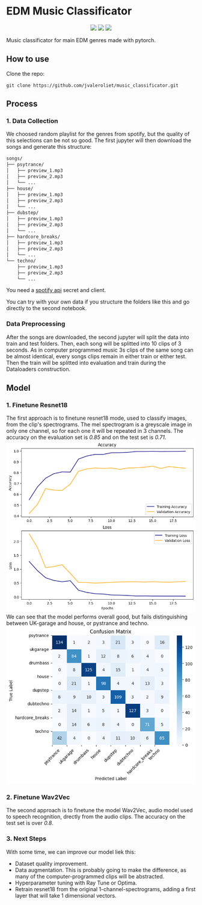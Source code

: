 # EDM Music Classificator

<p align='center'>
<a href="https://img.shields.io/badge/-pytorch-lightgray?logo=pytorch"><img src="https://img.shields.io/badge/-pytorch-lightgray?logo=pytorch"/></a>
<a href="https://img.shields.io/badge/-torchaudio-yellow?logo=pytorch"><img src="https://img.shields.io/badge/-torchaudio-yellow?logo=pytorch" /></a>
<a href="https://img.shields.io/badge/-torchvision-blue?logo=pytorch"><img src="https://img.shields.io/badge/-torchvision-blue?logo=pytorch"/></a>
</p>


Music classificator for main EDM genres made with pytorch.

## How to use

Clone the repo:

```
git clone https://github.com/jvaleroliet/music_classificator.git
```

## Process

### 1. Data Collection

We choosed random playlist for the genres from spotify, but the quality of this selections can be not so good. The first jupyter will then download the songs and generate this structure:


``` 
songs/
├── psytrance/
│   ├── preview_1.mp3
│   ├── preview_2.mp3
│   └── ...
├── house/
│   ├── preview_1.mp3
│   ├── preview_2.mp3
│   └── ...
├── dubstep/
│   ├── preview_1.mp3
│   ├── preview_2.mp3
│   └── ...
├── hardcore_breaks/
│   ├── preview_1.mp3
│   ├── preview_2.mp3
│   └── ...
└── techno/
    ├── preview_1.mp3
    ├── preview_2.mp3
    └── ...
```

You need a [spotify api](https://developer.spotify.com/documentation/web-api) secret and client. 

You can try with your own data if you structure the folders like this and go directly to the second notebook.

### Data Preprocessing

After the songs are downloaded, the second jupyter will split the data into train and test folders. Then, each song will be splitted into 10 clips of 3 seconds. As in computer programmed music 3s clips of the same song can be almost identical, every songs clips remain in either train or either test. Then the train will be splitted into evaluation and train during the Dataloaders construction.

## Model

### 1. Finetune Resnet18
The first approach is to finetune resnet18 mode, used to classify images, from the clip's spectrograms. The mel spectrogram is a greyscale image in only one channel, so for each one it will be repeated in 3 channels.
The accuracy on the evaluation set is *0.85* and on the test set is *0.71*.
![alt text](images/Resnet18.png)
We can see that the model performs overall good, but fails distinguishing between UK-garage and house, or pystrance and techno. 
![alt text](images/Resnet18_class.png)

### 2. Finetune Wav2Vec
The second approach is to finetune the model Wav2Vec, audio model used to speech recognition, drectly from the audio clips.
The accuracy on the test set is over *0.8*.

### 3. Next Steps
With some time, we can improve our model liek this:

- Dataset quality improvement.
- Data augmentation. This is probably going to make the difference, as many of the computer-programmed clips will be abstracted. 
- Hyperparameter tuning with Ray Tune or Optima.
- Retrain resnet18 from the original 1-channel-spectrograms, adding a first layer that will take 1 dimensional vectors.